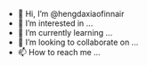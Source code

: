 - 👋 Hi, I’m @hengdaxiaofinnair
- 👀 I’m interested in ...
- 🌱 I’m currently learning ...
- 💞️ I’m looking to collaborate on ...
- 📫 How to reach me ...

<!---
hengdaxiaofinnair/hengdaxiaofinnair is a ✨ special ✨ repository because its `README.md` (this file) appears on your GitHub profile.
You can click the Preview link to take a look at your changes.
--->

